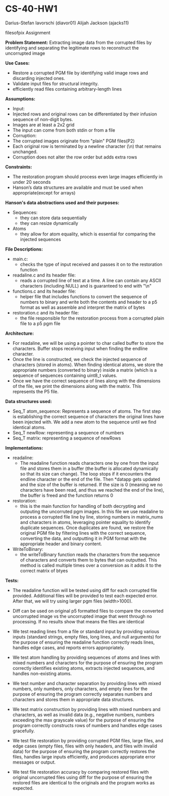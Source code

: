 # CS-40-HW1
Darius-Stefan Iavorschi (diavor01)
Alijah Jackson (ajacks11)


filesofpix Assignment

**Problem Statement:** 
  Extracting image data from the corrupted files by identifying and separating the legitimate rows to reconstruct the uncorrupted image

**Use Cases:** 
-  Restore a corrupted PGM file by identifying valid image rows and discarding injected ones.
-  Validate input files for structural integrity.
-  efficiently read files containing arbitrary-length lines

**Assumptions:**
-  Input:
  -  Injected rows and original rows can be differentiated by their infusion sequence of non-digit bytes.
  - Images are at least a 2x2 grid
  - The input can come from both stdin or from a file
-  Corruption:
  -    The corrupted images originate from "plain" PGM files(P2)
  -    Each original row is terminated by a newline character (\n) that remains unchanged.
  -    Corruption does not alter the row order but adds extra rows
  
**Constraints:**
-  The restoration program should process even large images efficiently in under 20 seconds
-  Hanson’s data structures are available and must be used when appropriate(except for arrays)

**Hanson's data abstractions used and their purposes:**
-  Sequences:
   -  they can store data sequentially
   -  they can resize dynamically
-  Atoms
   -  they allow for atom equality, which is essential for comparing the injected sequences
   
**File Descriptions:**
-  main.c:
    -  checks the type of input received and passes it on to the restoration function
-  readaline.c and its header file:
    -  reads a corrupted line of text at a time. A line can contain any ASCII characters (including NULL) and is guaranteed to end with "\n"
-  functions.c and its header file:
    -  helper file that includes functions to convert the sequence of numbers to binary and write both the contents and header to a p5 format as well as assemble and interpret the matrix of bytes
-  restoration.c and its header file:
    -  the file responsible for the restoration process from a corrupted plain file to a p5 pgm file

**Architecture:**
-  For readaline, we will be using a pointer to char called buffer to store the characters. Buffer stops receiving input when finding the endline character.
-  Once the line is constructed, we check the injected sequence of characters (stored in atoms). When finding identical atoms, we store the appropriate numbers (converted to binary) inside a matrix (which is a sequence of sequences containing uint8_t values.
-  Once we have the correct sequence of lines along with the dimensions of the file, we print the dimensions along with the matrix. This represents the P5 file.

**Data structures used:**
-  Seq_T atom_sequence: Represents a sequence of atoms. The first step is establishing the correct sequence of characters the original lines have been injected with. We add a new atom to the sequence until we find identical atoms.
-  Seq_T newRow: representing a sequence of numbers
-  Seq_T matrix: representing a sequence of newRows

**Implementations:**
-  readaline:
    -  The readaline function reads characters one by one from the input file and stores them in a buffer (the buffer is allocated dynamically so that its size can change). The loop stops if it encounters the endline character or the end of the file. Then *datapp gets updated and the size of the buffer is returned. If the size is 0 (meaning we no characters have been read, and thus we reached the end of the line), the buffer is freed and the function returns 0
-  restoration:
    -   this is the main function for handling of both decrypting and outputing the uncorruted pgm images. In this file we use readaline to process a corrupted file line by line, storing numbers in matrix_nums and characters in atoms, leveraging pointer equality to identify duplicate sequences. Once duplicates are found, we restore the original PGM file by filtering lines with the correct sequence, converting the data, and outputting it in PGM format with the appropriate header and binary content. 
-  WriteToBinary:
    -  the writeToBinary function reads the characters from the sequence of characters and converts them to bytes that can outputted. This method is called multiple times over a conversion as it adds it to the correct matrix of btyes
  
**Tests:**
  
   - The readaline function will be tested using diff for each corrupted file provided. Additional files will be provided to test each expected error. After that, we will try using larger pgm files (width>1000).
     
   - Diff can be used on original p5 formatted files to compare the converted uncorrupted image vs the uncorrupted image that went through no processing. If no results show that means the files are identical

   - We test reading lines from a file or standard input by providing various inputs (standard strings, empty files, long lines, and null arguments) for the purpose of ensuring the readaline function correctly reads lines, handles edge cases, and reports errors appropriately.

  -  We test atom handling by providing sequences of atoms and lines with mixed numbers and characters for the purpose of ensuring the program correctly identifies existing atoms, extracts injected sequences, and handles non-existing atoms.

  -  We test number and character separation by providing lines with mixed numbers, only numbers, only characters, and empty lines for the purpose of ensuring the program correctly separates numbers and characters and stores them in appropriate data structures.

  - We test matrix construction by providing lines with mixed numbers and characters, as well as invalid data (e.g., negative numbers, numbers exceeding the max grayscale value) for the purpose of ensuring the program correctly constructs rows of numbers and handles edge cases gracefully.

  - We test file restoration by providing corrupted PGM files, large files, and edge cases (empty files, files with only headers, and files with invalid data) for the purpose of ensuring the program correctly restores the files, handles large inputs efficiently, and produces appropriate error messages or output.

  - We test file restoration accuracy by comparing restored files with original uncorrupted files using diff for the purpose of ensuring the restored files are identical to the originals and the program works as expected.
